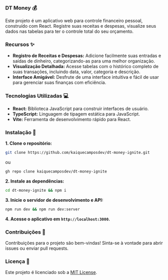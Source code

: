 ### DT Money 💰
Este projeto é um aplicativo web para controle financeiro pessoal, construído com React. Registre suas receitas e despesas, visualize seus dados nas tabelas para ter o controle total do seu orçamento.
### Recursos ✨
- **Registro de Receitas e Despesas:** Adicione facilmente suas entradas e saídas de dinheiro, categorizando-as para uma melhor organização.
- **Visualização Detalhada:** Acesse tabelas com o histórico completo de suas transações, incluindo data, valor, categoria e descrição.
- **Interface Amigável:** Desfrute de uma interface intuitiva e fácil de usar para gerenciar suas finanças com eficiência.
### Tecnologias Utilizadas 💻
- **React:** Biblioteca JavaScript para construir interfaces de usuário.
- **TypeScript:** Linguagem de tipagem estática para JavaScript.
- **Vite:** Ferramenta de desenvolvimento rápido para React.
### Instalação 🚀
**1. Clone o repositório:**
```bash
git clone https://github.com/kaiquecamposdev/dt-money-ignite.git
```
ou 
```bash
gh repo clone kaiquecamposdev/dt-money-ignite
```
**2. Instale as dependências:**
```bash
cd dt-money-ignite && npm i
```
**3. Inicie o servidor de desenvolvimento e API:**
```bash
npm run dev && npm run dev:server
```
**4. Acesse o aplicativo em `http://localhost:3000`.**
### Contribuições 🤝
Contribuições para o projeto são bem-vindas! Sinta-se à vontade para abrir issues ou enviar pull requests.
### Licença 📝
Este projeto é licenciado sob a [MIT License](./LICENSE).
